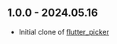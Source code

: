 ## 1.0.0 - 2024.05.16

* Initial clone of [flutter_picker](https://github.com/yangyxd/flutter_picker)
